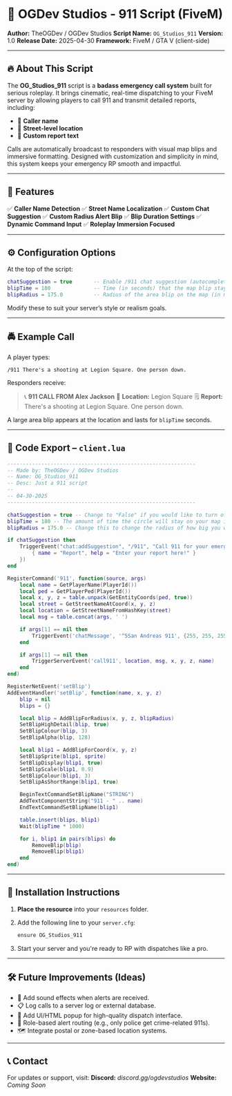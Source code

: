 
# 🚨 OGDev Studios - 911 Script (FiveM)

**Author:** TheOGDev / OGDev Studios
**Script Name:** `OG_Studios_911`
**Version:** 1.0
**Release Date:** 2025-04-30
**Framework:** FiveM / GTA V (client-side)

---

## 🔥 About This Script

The **OG\_Studios\_911** script is a **badass emergency call system** built for serious roleplay. It brings cinematic, real-time dispatching to your FiveM server by allowing players to call 911 and transmit detailed reports, including:

* 👤 **Caller name**
* 🧭 **Street-level location**
* 📝 **Custom report text**

Calls are automatically broadcast to responders with visual map blips and immersive formatting. Designed with customization and simplicity in mind, this system keeps your emergency RP smooth and impactful.

---

## 🧩 Features

✅ **Caller Name Detection**
✅ **Street Name Localization**
✅ **Custom Chat Suggestion**
✅ **Custom Radius Alert Blip**
✅ **Blip Duration Settings**
✅ **Dynamic Command Input**
✅ **Roleplay Immersion Focused**

---

## ⚙️ Configuration Options

At the top of the script:

```lua
chatSuggestion = true       -- Enable /911 chat suggestion (autocomplete in chat)
blipTime = 180              -- Time (in seconds) that the map blip stays active
blipRadius = 175.0          -- Radius of the area blip on the map (in meters)
```

Modify these to suit your server’s style or realism goals.

---

## 🚔 Example Call

A player types:

```
/911 There's a shooting at Legion Square. One person down.
```

Responders receive:

> 📞 **911 CALL FROM Alex Jackson**
> 🧭 **Location:** Legion Square
> 🗒️ **Report:** There's a shooting at Legion Square. One person down.

A large area blip appears at the location and lasts for `blipTime` seconds.

---

## 📂 Code Export – `client.lua`

```lua
-------------------------------------------------------------
-- Made by: TheOGDev / OGDev Studios
-- Name: OG_Studios_911
-- Desc: Just a 911 script
-- 
-- 04-30-2025
-------------------------------------------------------------

chatSuggestion = true -- Change to "False" if you would like to turn off the chat suggestion!
blipTime = 180 -- The amount of time the circle will stay on your map in seconds!
blipRadius = 175.0 -- Change this to change the radius of how big you want the 911 circle to be!

if chatSuggestion then
    TriggerEvent("chat:addSuggestion", "/911", "Call 911 for your emergency!", {
        { name = "Report", help = "Enter your report here!" }
    })
end

RegisterCommand('911', function(source, args)
    local name = GetPlayerName(PlayerId())
    local ped = GetPlayerPed(PlayerId())
    local x, y, z = table.unpack(GetEntityCoords(ped, true))
    local street = GetStreetNameAtCoord(x, y, z)
    local location = GetStreetNameFromHashKey(street)
    local msg = table.concat(args, ' ')

    if args[1] == nil then
        TriggerEvent('chatMessage', '^5San Andreas 911', {255, 255, 255}, 'What is the nature and location of your emergency?')
    end

    if args[1] ~= nil then
        TriggerServerEvent('call911', location, msg, x, y, z, name)
    end
end)

RegisterNetEvent('setBlip')
AddEventHandler('setBlip', function(name, x, y, z)
    blip = nil
    blips = {}

    local blip = AddBlipForRadius(x, y, z, blipRadius)
    SetBlipHighDetail(blip, true)
    SetBlipColour(blip, 3)
    SetBlipAlpha(blip, 128)

    local blip1 = AddBlipForCoord(x, y, z)
    SetBlipSprite(blip1, sprite)
    SetBlipDisplay(blip1, true)
    SetBlipScale(blip1, 0.9)
    SetBlipColour(blip1, 3)
    SetBlipAsShortRange(blip1, true)

    BeginTextCommandSetBlipName("STRING")
    AddTextComponentString("911 - " .. name)
    EndTextCommandSetBlipName(blip1)

    table.insert(blips, blip1)
    Wait(blipTime * 1000)

    for i, blip1 in pairs(blips) do 
        RemoveBlip(blip)
        RemoveBlip(blip1)
    end
end)
```

---

## 🚀 Installation Instructions

1. **Place the resource** into your `resources` folder.
2. Add the following line to your `server.cfg`:

   ```bash
   ensure OG_Studios_911
   ```
3. Start your server and you're ready to RP with dispatches like a pro.

---

## 🛠️ Future Improvements (Ideas)

* 🔔 Add sound effects when alerts are received.
* 📋 Log calls to a server log or external database.
* 🎨 Add UI/HTML popup for high-quality dispatch interface.
* 🔐 Role-based alert routing (e.g., only police get crime-related 911s).
* 🗺️ Integrate postal or zone-based location systems.

---

## 📞 Contact

For updates or support, visit:
**Discord:** *discord.gg/ogdevstudios*
**Website:** *Coming Soon*

